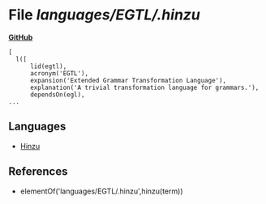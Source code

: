 # File _languages/EGTL/.hinzu_
**[GitHub](https://github.com/softlang/yas/blob/master/languages/EGTL/.hinzu)**
```
[
  l([
      lid(egtl),
      acronym('EGTL'),
      expansion('Extended Grammar Transformation Language'),
      explanation('A trivial transformation language for grammars.'),
      dependsOn(egl),
...
```

## Languages
* [Hinzu](../languages/Hinzu.md)

## References
* elementOf('languages/EGTL/.hinzu',hinzu(term))
